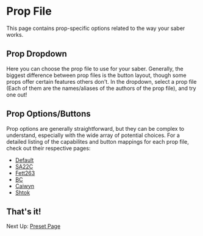 # Prop File

This page contains prop-specific options related to the way your saber works.

## Prop Dropdown

Here you can choose the prop file to use for your saber. Generally, the biggest difference between prop files is the button layout, though some props offer certain features others don't. In the dropdown, select a prop file (Each of them are the names/aliases of the authors of the prop file), and try one out!

## Prop Options/Buttons

Prop options are generally straightforward, but they can be complex to understand, especially with the wide array of potential choices. For a detailed listing of the capabilites and button mappings for each prop file, check out their respective pages:

- [Default](https://github.com/proffezorn/ProffieOS/props/saber.h)
- [SA22C](https://github.com/proffezorn/ProffieOS/props/saber_sa22c_buttons.h)
- [Fett263](https://github.com/proffezorn/ProffieOS/props/saber_fett263_buttons.h)
- [BC](https://github.com/proffezorn/ProffieOS/props/saber_BC_buttons.h)
- [Caiwyn](https://github.com/proffezorn/ProffieOS/props/saber_caiwyn_buttons.h)
- [Shtok](https://github.com/proffezorn/ProffieOS/props/saber_shtok_buttons.h)

## That's it!

Next Up: [Preset Page](/docs/presets.md)
